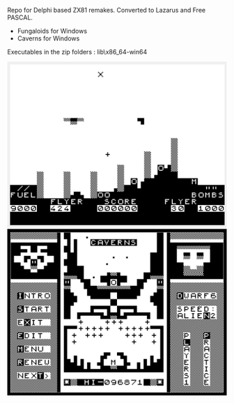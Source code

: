 Repo for Delphi based ZX81 remakes. Converted to Lazarus and Free PASCAL.

- Fungaloids for Windows
- Caverns for Windows

Executables in the zip folders : lib\x86_64-win64

![My Image](fungaloids1.jpg)
![My Image](caverns2.jpg)
